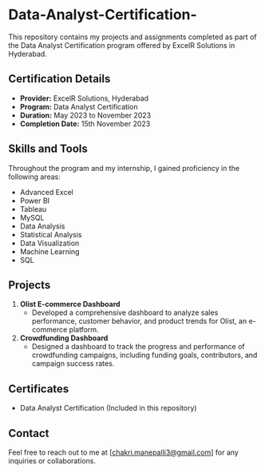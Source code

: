 # Data-Analyst-Certification-
This repository contains my projects and assignments completed as part of the Data Analyst Certification program offered by ExcelR Solutions in Hyderabad. 
## Certification Details
- **Provider:** ExcelR Solutions, Hyderabad
- **Program:** Data Analyst Certification
- **Duration:** May 2023 to November 2023
- **Completion Date:** 15th November 2023

## Skills and Tools
Throughout the program and my internship, I gained proficiency in the following areas:
- Advanced Excel
- Power BI
- Tableau
- MySQL
- Data Analysis
- Statistical Analysis
- Data Visualization
- Machine Learning
- SQL

## Projects
1. **Olist E-commerce Dashboard**
   - Developed a comprehensive dashboard to analyze sales performance, customer behavior, and product trends for Olist, an e-commerce platform.
2. **Crowdfunding Dashboard**
   - Designed a dashboard to track the progress and performance of crowdfunding campaigns, including funding goals, contributors, and campaign success rates.

## Certificates
- Data Analyst Certification (Included in this repository)

## Contact
Feel free to reach out to me at [chakri.manepalli3@gmail.com] for any inquiries or collaborations.
